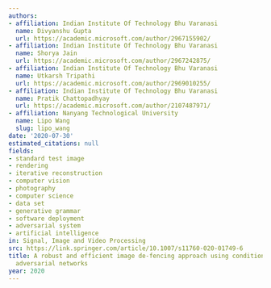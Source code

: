 ```yaml
---
authors:
- affiliation: Indian Institute Of Technology Bhu Varanasi
  name: Divyanshu Gupta
  url: https://academic.microsoft.com/author/2967155902/
- affiliation: Indian Institute Of Technology Bhu Varanasi
  name: Shorya Jain
  url: https://academic.microsoft.com/author/2967242875/
- affiliation: Indian Institute Of Technology Bhu Varanasi
  name: Utkarsh Tripathi
  url: https://academic.microsoft.com/author/2969010255/
- affiliation: Indian Institute Of Technology Bhu Varanasi
  name: Pratik Chattopadhyay
  url: https://academic.microsoft.com/author/2107487971/
- affiliation: Nanyang Technological University
  name: Lipo Wang
  slug: lipo_wang
date: '2020-07-30'
estimated_citations: null
fields:
- standard test image
- rendering
- iterative reconstruction
- computer vision
- photography
- computer science
- data set
- generative grammar
- software deployment
- adversarial system
- artificial intelligence
in: Signal, Image and Video Processing
src: https://link.springer.com/article/10.1007/s11760-020-01749-6
title: A robust and efficient image de-fencing approach using conditional generative
  adversarial networks
year: 2020
---
```

